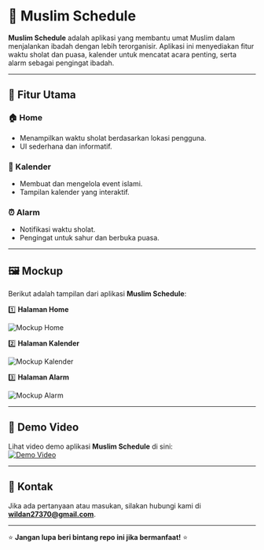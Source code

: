 # 📌 Muslim Schedule

**Muslim Schedule** adalah aplikasi yang membantu umat Muslim dalam menjalankan ibadah dengan lebih terorganisir. Aplikasi ini menyediakan fitur waktu sholat dan puasa, kalender untuk mencatat acara penting, serta alarm sebagai pengingat ibadah.

---

## 📱 Fitur Utama

### 🏠 Home
- Menampilkan waktu sholat berdasarkan lokasi pengguna.
- UI sederhana dan informatif.

### 📅 Kalender
- Membuat dan mengelola event islami.
- Tampilan kalender yang interaktif.

### ⏰ Alarm
- Notifikasi waktu sholat.
- Pengingat untuk sahur dan berbuka puasa.

---

## 🖼️ Mockup
Berikut adalah tampilan dari aplikasi **Muslim Schedule**:

1️⃣ **Halaman Home**

![Mockup Home](assets/images/mockup_dashboard.jpg)

2️⃣ **Halaman Kalender**

![Mockup Kalender](assets/images/mockup_calender.jpg)

3️⃣ **Halaman Alarm**

![Mockup Alarm](assets/images/mockup_alarm.jpg)

---

## 🎥 Demo Video
Lihat video demo aplikasi **Muslim Schedule** di sini:  
[![Demo Video](https://img.youtube.com/vi/VIDEO_ID/maxresdefault.jpg)](https://youtube.com/shorts/jGOwi-0z0so)

---

## 📩 Kontak
Jika ada pertanyaan atau masukan, silakan hubungi kami di **wildan27370@gmail.com**.

---

⭐ **Jangan lupa beri bintang repo ini jika bermanfaat!** ⭐
